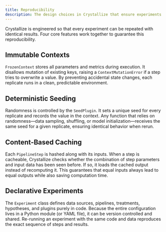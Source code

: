 ```yaml
---
title: Reproducibility
description: The design choices in Crystallize that ensure experiments can be reproduced exactly.
---
```


Crystallize is engineered so that every experiment can be repeated with identical results. Four core features work together to guarantee this reproducibility.

## Immutable Contexts

`FrozenContext` stores all parameters and metrics during execution. It disallows mutation of existing keys, raising a `ContextMutationError` if a step tries to overwrite a value. By preventing accidental state changes, each replicate runs in a clean, predictable environment.

## Deterministic Seeding

Randomness is controlled by the `SeedPlugin`. It sets a unique seed for every replicate and records the value in the context. Any function that relies on randomness—data sampling, shuffling, or model initialization—receives the same seed for a given replicate, ensuring identical behavior when rerun.

## Content-Based Caching

Each `PipelineStep` is hashed along with its inputs. When a step is cacheable, Crystallize checks whether the combination of step parameters and input data has been seen before. If so, it loads the cached output instead of recomputing it. This guarantees that equal inputs always lead to equal outputs while also saving computation time.

## Declarative Experiments

The `Experiment` class defines data sources, pipelines, treatments, hypotheses, and plugins purely in code. Because the entire configuration lives in a Python module (or YAML file), it can be version controlled and shared. Re-running an experiment with the same code and data reproduces the exact sequence of steps and results.
